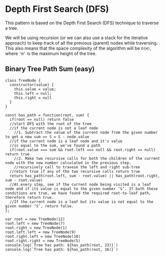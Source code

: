 # Depth First Search (DFS)

This pattern is based on the Depth First Search (DFS) technique to traverse a tree.

We will be using recursion (or we can also use a stack for the iterative approach) to keep track of all the previous (parent) nodes while traversing. This also means that the space complexity of the algorithm will be `O(H)`, where `‘H’` is the maximum height of the tree.

## Binary Tree Path Sum (easy)

````
class TreeNode {
  constructor(value) {
    this.value = value;
    this.left = null;
    this.right = null
  }
}

const has_path = function(root, sum) {
  if(root == null) return false
  //start DFS with the root of the tree
  //if the current node is not a leaf node
    //1. Subtract the value of the current node from the given number to get a new sum => S = S - node.value
  //if the current node is a leaf node and it's value 
  //is equal to the sum, we've found a path
  if(root.value === sum && root.left === null && root.right == null) return true
    //2. Make two recursive calls for both the children of the current node with the new number calculated in the previous step.
    //recursively call to travese the left and right sub-tree
  //return true if any of the two recursive calls return true
  return has_path(root.left, sum - root.value) || has_path(root.right, sum - root.value)
  //At every step, see if the current node being visited is a leaf node and if its value is equal to the given number ‘S’. If both these conditions are true, we have found the required root-to-leaf path, therefore return true.
  //If the current node is a leaf but its value is not equal to the given number ‘S’, return false.
};

var root = new TreeNode(12)
root.left = new TreeNode(7)
root.right = new TreeNode(1)
root.left.left = new TreeNode(9)
root.right.left = new TreeNode(10)
root.right.right = new TreeNode(5)
console.log(`Tree has path: ${has_path(root, 23)}`)
console.log(`Tree has path: ${has_path(root, 16)}`)

````
